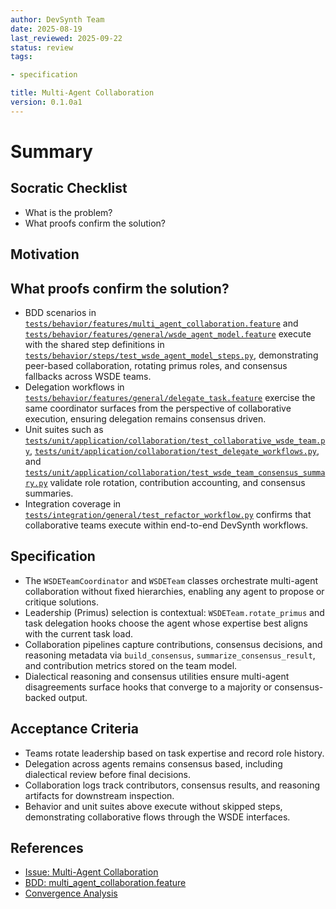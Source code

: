 ```yaml
---
author: DevSynth Team
date: 2025-08-19
last_reviewed: 2025-09-22
status: review
tags:

- specification

title: Multi-Agent Collaboration
version: 0.1.0a1
---
```


<!--
Required metadata fields:
- author: document author
- date: creation date
- last_reviewed: last review date
- status: draft | review | published
- tags: search keywords
- title: short descriptive name
- version: specification version
-->

# Summary

## Socratic Checklist
- What is the problem?
- What proofs confirm the solution?

## Motivation

## What proofs confirm the solution?
- BDD scenarios in [`tests/behavior/features/multi_agent_collaboration.feature`](../../tests/behavior/features/multi_agent_collaboration.feature) and [`tests/behavior/features/general/wsde_agent_model.feature`](../../tests/behavior/features/general/wsde_agent_model.feature) execute with the shared step definitions in [`tests/behavior/steps/test_wsde_agent_model_steps.py`](../../tests/behavior/steps/test_wsde_agent_model_steps.py), demonstrating peer-based collaboration, rotating primus roles, and consensus fallbacks across WSDE teams.
- Delegation workflows in [`tests/behavior/features/general/delegate_task.feature`](../../tests/behavior/features/general/delegate_task.feature) exercise the same coordinator surfaces from the perspective of collaborative execution, ensuring delegation remains consensus driven.
- Unit suites such as [`tests/unit/application/collaboration/test_collaborative_wsde_team.py`](../../tests/unit/application/collaboration/test_collaborative_wsde_team.py), [`tests/unit/application/collaboration/test_delegate_workflows.py`](../../tests/unit/application/collaboration/test_delegate_workflows.py), and [`tests/unit/application/collaboration/test_wsde_team_consensus_summary.py`](../../tests/unit/application/collaboration/test_wsde_team_consensus_summary.py) validate role rotation, contribution accounting, and consensus summaries.
- Integration coverage in [`tests/integration/general/test_refactor_workflow.py`](../../tests/integration/general/test_refactor_workflow.py) confirms that collaborative teams execute within end-to-end DevSynth workflows.


## Specification

- The `WSDETeamCoordinator` and `WSDETeam` classes orchestrate multi-agent collaboration without fixed hierarchies, enabling any agent to propose or critique solutions.
- Leadership (Primus) selection is contextual: `WSDETeam.rotate_primus` and task delegation hooks choose the agent whose expertise best aligns with the current task load.
- Collaboration pipelines capture contributions, consensus decisions, and reasoning metadata via `build_consensus`, `summarize_consensus_result`, and contribution metrics stored on the team model.
- Dialectical reasoning and consensus utilities ensure multi-agent disagreements surface hooks that converge to a majority or consensus-backed output.

## Acceptance Criteria

- Teams rotate leadership based on task expertise and record role history.
- Delegation across agents remains consensus based, including dialectical review before final decisions.
- Collaboration logs track contributors, consensus results, and reasoning artifacts for downstream inspection.
- Behavior and unit suites above execute without skipped steps, demonstrating collaborative flows through the WSDE interfaces.

## References

- [Issue: Multi-Agent Collaboration](../../issues/multi-agent-collaboration.md)
- [BDD: multi_agent_collaboration.feature](../../tests/behavior/features/multi_agent_collaboration.feature)
- [Convergence Analysis](../multi-agent-consensus-convergence.md)
